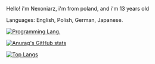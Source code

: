 Hello! i'm Nexoniarz, i'm from poland, and i'm 13 years old

Languages: English, Polish, German, Japanese.

[![Programming Lang.](https://skillicons.dev/icons?i=html,css,java)](https://skillicons.dev)

[![Anurag's GitHub stats](https://github-readme-stats.vercel.app/api?username=Nexoniarz)](https://github.com/anuraghazra/github-readme-stats)

[![Top Langs](https://github-readme-stats.vercel.app/api/top-langs/?username=Nexoniarz&layout=compact)](https://github.com/anuraghazra/github-readme-stats)
